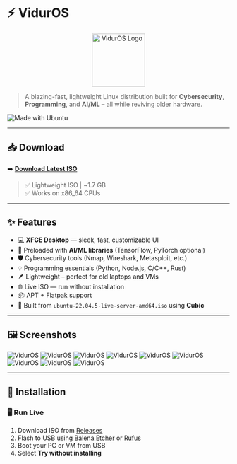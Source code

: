 # ⚡ VidurOS

<p align="center">
  <img src="assets/logo.jpeg" alt="VidurOS Logo" width="120"/>
</p>

> A blazing-fast, lightweight Linux distribution built for **Cybersecurity**, **Programming**, and **AI/ML** – all while reviving older hardware.

![Made with Ubuntu](https://img.shields.io/badge/base-ubuntu%2022.04-blue)


---

## 📥 Download

➡️ **[Download Latest ISO](https://github.com/i-m-sonu/vidurOS/releases/tag/v0.1)**  

> ✅ Lightweight ISO | ~1.7 GB  
> ✅ Works on x86_64 CPUs

---

## ✨ Features

- 💻 **XFCE Desktop** — sleek, fast, customizable UI
- 🧠 Preloaded with **AI/ML libraries** (TensorFlow, PyTorch optional)
- 🛡️ Cybersecurity tools (Nmap, Wireshark, Metasploit, etc.)
- 💡 Programming essentials (Python, Node.js, C/C++, Rust)
- 🪶 Lightweight – perfect for old laptops and VMs
- 🌐 Live ISO — run without installation
- 📦 APT + Flatpak support
- 🔧 Built from `ubuntu-22.04.5-live-server-amd64.iso` using **Cubic**

---

## 🖼️ Screenshots

 <img src="assets/1.png" alt="VidurOS"/>
  <img src="assets/2.png" alt="VidurOS"/>
   <img src="assets/3.png" alt="VidurOS"/>
    <img src="assets/4.png" alt="VidurOS"/>
     <img src="assets/5.png" alt="VidurOS"/>
      <img src="assets/6.png" alt="VidurOS"/>
       <img src="assets/7.png" alt="VidurOS"/>
        <img src="assets/8.png" alt="VidurOS"/>
 <img src="assets/9.png" alt="VidurOS"/>

---

## 💽 Installation

### 🖥️ Run Live

1. Download ISO from [Releases](https://github.com/yourusername/viduros/releases)
2. Flash to USB using [Balena Etcher](https://etcher.io/) or [Rufus](https://rufus.ie/)
3. Boot your PC or VM from USB
4. Select **Try without installing**


